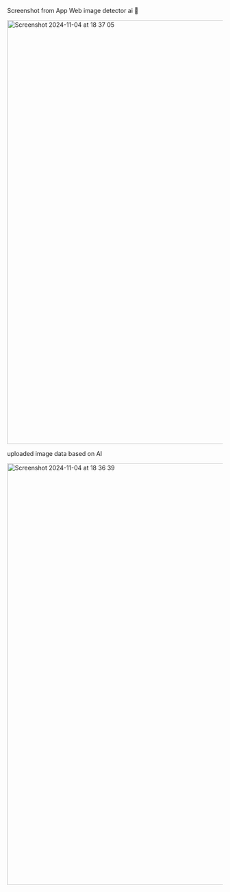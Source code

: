 Screenshot from App Web image detector ai  🤖


<img width="989" alt="Screenshot 2024-11-04 at 18 37 05" src="https://github.com/user-attachments/assets/7bc73cff-f0bb-415d-a18a-509b67b0fd13">




uploaded image data based on AI



<img width="984" alt="Screenshot 2024-11-04 at 18 36 39" src="https://github.com/user-attachments/assets/a072964e-5e42-4687-85b7-beb0eb01c7e5">
